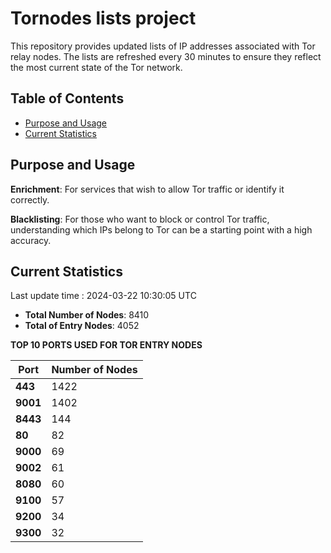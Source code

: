 # Tornodes lists project

This repository provides updated lists of IP addresses associated with Tor relay nodes. The lists are refreshed every 30 minutes to ensure they reflect the most current state of the Tor network.

## Table of Contents

- [Purpose and Usage](#purpose-and-usage)
- [Current Statistics](#current-statistics)


## Purpose and Usage

**Enrichment**: For services that wish to allow Tor traffic or identify it correctly.

**Blacklisting**: For those who want to block or control Tor traffic, understanding which IPs belong to Tor can be a starting point with a high accuracy.

## Current Statistics

Last update time : 2024-03-22 10:30:05 UTC

- **Total Number of Nodes**: 8410
- **Total of Entry Nodes**: 4052

**TOP 10 PORTS USED FOR TOR ENTRY NODES**

| **Port** | **Number of Nodes** |
|------|-----------------|
| **443**   | 1422  |
| **9001**   | 1402  |
| **8443**   | 144  |
| **80**   | 82  |
| **9000**   | 69  |
| **9002**   | 61  |
| **8080**   | 60  |
| **9100**   | 57  |
| **9200**   | 34  |
| **9300**   | 32  |


